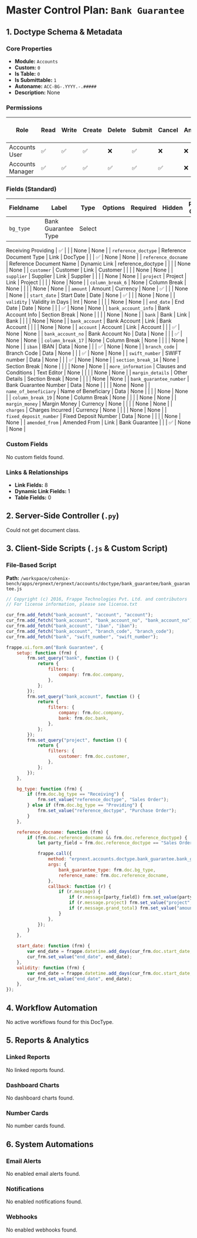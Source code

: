 # Master Control Plan: `Bank Guarantee`

## 1. Doctype Schema & Metadata

### Core Properties
- **Module:** `Accounts`
- **Custom:** `0`
- **Is Table:** `0`
- **Is Submittable:** `1`
- **Autoname:** `ACC-BG-.YYYY.-.#####`
- **Description:** None

### Permissions
| Role | Read | Write | Create | Delete | Submit | Cancel | Amend | Report | Import | Export | Print | Email | Share | Set User Perms |
|---|---|---|---|---|---|---|---|---|---|---|---|---|---|---|
| Accounts User | ✅ | ✅ | ✅ | ❌ | ✅ | ❌ | ❌ | ✅ | ❌ | ✅ | ✅ | ✅ | ✅ | ❌ |
| Accounts Manager | ✅ | ✅ | ✅ | ✅ | ✅ | ✅ | ❌ | ✅ | ❌ | ✅ | ✅ | ✅ | ✅ | ❌ |


### Fields (Standard)
| Fieldname | Label | Type | Options | Required | Hidden | Read Only | Default | Description |
|---|---|---|---|---|---|---|---|---|
| `bg_type` | Bank Guarantee Type | Select | 
Receiving
Providing | ✅ |  |  | None | None |
| `reference_doctype` | Reference Document Type | Link | DocType |  |  | ✅ | None | None |
| `reference_docname` | Reference Document Name | Dynamic Link | reference_doctype |  |  |  | None | None |
| `customer` | Customer | Link | Customer |  |  |  | None | None |
| `supplier` | Supplier | Link | Supplier |  |  |  | None | None |
| `project` | Project | Link | Project |  |  |  | None | None |
| `column_break_6` | None | Column Break | None |  |  |  | None | None |
| `amount` | Amount | Currency | None | ✅ |  |  | None | None |
| `start_date` | Start Date | Date | None | ✅ |  |  | None | None |
| `validity` | Validity in Days | Int | None |  |  |  | None | None |
| `end_date` | End Date | Date | None |  |  | ✅ | None | None |
| `bank_account_info` | Bank Account Info | Section Break | None |  |  |  | None | None |
| `bank` | Bank | Link | Bank |  |  |  | None | None |
| `bank_account` | Bank Account | Link | Bank Account |  |  |  | None | None |
| `account` | Account | Link | Account |  |  | ✅ | None | None |
| `bank_account_no` | Bank Account No | Data | None |  |  | ✅ | None | None |
| `column_break_17` | None | Column Break | None |  |  |  | None | None |
| `iban` | IBAN | Data | None |  |  | ✅ | None | None |
| `branch_code` | Branch Code | Data | None |  |  | ✅ | None | None |
| `swift_number` | SWIFT number | Data | None |  |  | ✅ | None | None |
| `section_break_14` | None | Section Break | None |  |  |  | None | None |
| `more_information` | Clauses and Conditions | Text Editor | None |  |  |  | None | None |
| `margin_details` | Other Details | Section Break | None |  |  |  | None | None |
| `bank_guarantee_number` | Bank Guarantee Number | Data | None |  |  |  | None | None |
| `name_of_beneficiary` | Name of Beneficiary | Data | None |  |  |  | None | None |
| `column_break_19` | None | Column Break | None |  |  |  | None | None |
| `margin_money` | Margin Money | Currency | None |  |  |  | None | None |
| `charges` | Charges Incurred | Currency | None |  |  |  | None | None |
| `fixed_deposit_number` | Fixed Deposit Number | Data | None |  |  |  | None | None |
| `amended_from` | Amended From | Link | Bank Guarantee |  |  | ✅ | None | None |


### Custom Fields
No custom fields found.


### Links & Relationships
- **Link Fields:** 8
- **Dynamic Link Fields:** 1
- **Table Fields:** 0

## 2. Server-Side Controller (`.py`)
Could not get document class.


## 3. Client-Side Scripts (`.js` & Custom Script)
### File-Based Script
**Path:** `/workspace/cohenix-bench/apps/erpnext/erpnext/accounts/doctype/bank_guarantee/bank_guarantee.js`
```javascript
// Copyright (c) 2016, Frappe Technologies Pvt. Ltd. and contributors
// For license information, please see license.txt

cur_frm.add_fetch("bank_account", "account", "account");
cur_frm.add_fetch("bank_account", "bank_account_no", "bank_account_no");
cur_frm.add_fetch("bank_account", "iban", "iban");
cur_frm.add_fetch("bank_account", "branch_code", "branch_code");
cur_frm.add_fetch("bank", "swift_number", "swift_number");

frappe.ui.form.on("Bank Guarantee", {
	setup: function (frm) {
		frm.set_query("bank", function () {
			return {
				filters: {
					company: frm.doc.company,
				},
			};
		});
		frm.set_query("bank_account", function () {
			return {
				filters: {
					company: frm.doc.company,
					bank: frm.doc.bank,
				},
			};
		});
		frm.set_query("project", function () {
			return {
				filters: {
					customer: frm.doc.customer,
				},
			};
		});
	},

	bg_type: function (frm) {
		if (frm.doc.bg_type == "Receiving") {
			frm.set_value("reference_doctype", "Sales Order");
		} else if (frm.doc.bg_type == "Providing") {
			frm.set_value("reference_doctype", "Purchase Order");
		}
	},

	reference_docname: function (frm) {
		if (frm.doc.reference_docname && frm.doc.reference_doctype) {
			let party_field = frm.doc.reference_doctype == "Sales Order" ? "customer" : "supplier";

			frappe.call({
				method: "erpnext.accounts.doctype.bank_guarantee.bank_guarantee.get_voucher_details",
				args: {
					bank_guarantee_type: frm.doc.bg_type,
					reference_name: frm.doc.reference_docname,
				},
				callback: function (r) {
					if (r.message) {
						if (r.message[party_field]) frm.set_value(party_field, r.message[party_field]);
						if (r.message.project) frm.set_value("project", r.message.project);
						if (r.message.grand_total) frm.set_value("amount", r.message.grand_total);
					}
				},
			});
		}
	},

	start_date: function (frm) {
		var end_date = frappe.datetime.add_days(cur_frm.doc.start_date, cur_frm.doc.validity - 1);
		cur_frm.set_value("end_date", end_date);
	},
	validity: function (frm) {
		var end_date = frappe.datetime.add_days(cur_frm.doc.start_date, cur_frm.doc.validity - 1);
		cur_frm.set_value("end_date", end_date);
	},
});

```




## 4. Workflow Automation
No active workflows found for this DocType.


## 5. Reports & Analytics
### Linked Reports
No linked reports found.


### Dashboard Charts
No dashboard charts found.


### Number Cards
No number cards found.


## 6. System Automations
### Email Alerts
No enabled email alerts found.


### Notifications
No enabled notifications found.


### Webhooks
No enabled webhooks found.
